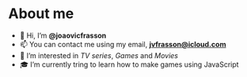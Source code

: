 # About me

- 👋 Hi, I’m **@joaovicfrasson**
- 📫 You can contact me using my email, **jvfrasson@icloud.com**
- 👀 I’m interested in *TV series*, *Games* and *Movies*
- 🎓 I’m currently tring to learn how to make games using JavaScript



<!---
joaovicfrasson/joaovicfrasson is a ✨ special ✨ repository because its `README.md` (this file) appears on your GitHub profile.
You can click the Preview link to take a look at your changes.
--->
